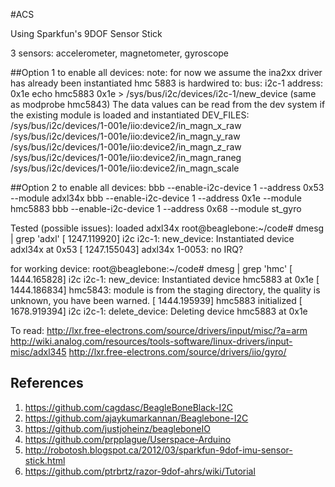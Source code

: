 #ACS

Using Sparkfun's 9DOF Sensor Stick

3 sensors: accelerometer, magnetometer, gyroscope

##Option 1 to enable all devices:
note: for now we assume the ina2xx driver has already been instantiated
hmc 5883 is hardwired to:
bus: i2c-1
address: 0x1e
echo hmc5883 0x1e > /sys/bus/i2c/devices/i2c-1/new_device (same as modprobe hmc5843)
The data values can be read from the dev system if the existing module is loaded
and instantiated
DEV_FILES:
/sys/bus/i2c/devices/1-001e/iio\:device2/in_magn_x_raw
/sys/bus/i2c/devices/1-001e/iio\:device2/in_magn_y_raw
/sys/bus/i2c/devices/1-001e/iio\:device2/in_magn_z_raw
/sys/bus/i2c/devices/1-001e/iio\:device2/in_magn_raneg
/sys/bus/i2c/devices/1-001e/iio\:device2/in_magn_scale

##Option 2 to enable all devices:
bbb --enable-i2c-device 1 --address 0x53 --module adxl34x
bbb --enable-i2c-device 1 --address 0x1e --module hmc5883
bbb --enable-i2c-device 1 --address 0x68 --module st_gyro

Tested (possible issues):
loaded adxl34x
root@beaglebone:~/code# dmesg | grep 'adxl'
[ 1247.119920] i2c i2c-1: new_device: Instantiated device adxl34x at 0x53
[ 1247.155043] adxl34x 1-0053: no IRQ?

for working device:
root@beaglebone:~/code# dmesg | grep 'hmc'
[ 1444.165828] i2c i2c-1: new_device: Instantiated device hmc5883 at 0x1e
[ 1444.186834] hmc5843: module is from the staging directory, the quality is unknown, you have been warned.
[ 1444.195939] hmc5883 initialized
[ 1678.919394] i2c i2c-1: delete_device: Deleting device hmc5883 at 0x1e

To read:
http://lxr.free-electrons.com/source/drivers/input/misc/?a=arm
http://wiki.analog.com/resources/tools-software/linux-drivers/input-misc/adxl345
http://lxr.free-electrons.com/source/drivers/iio/gyro/

## References
1. https://github.com/cagdasc/BeagleBoneBlack-I2C
2. https://github.com/ajaykumarkannan/Beaglebone-I2C
3. https://github.com/justjoheinz/beagleboneIO
4. https://github.com/prpplague/Userspace-Arduino
5. http://robotosh.blogspot.ca/2012/03/sparkfun-9dof-imu-sensor-stick.html
6. https://github.com/ptrbrtz/razor-9dof-ahrs/wiki/Tutorial
